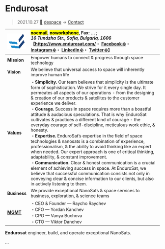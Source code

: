 # Endurosat
> 2021.10.27 [🚀](../../index/index.md) [despace](../index.md) → [Contact](../contact.md)

|[![](../f/contact/e/endurosat_logo1_thumb.webp)](../f/contact/e/endurosat_logo1.webp)|<mark>noemail</mark>, <mark>noworkphone</mark>, Fax: … ;<br> *16 Tundzha Str., Sofia, Bulgaria, 1606*<br> 【<https://www.endurosat.com/>・ [Facebook ⎆](https://www.facebook.com/EnduroSat)・ [Instagram ⎆](https://www.instagram.com/endurosat)・ [LinkedIn ⎆](https://www.linkedin.com/company/endurosat)・ [Twitter ⎆](https://twitter.com/endurosat)】|
|:--|:--|
|**Mission**|Empower humans to connect & progress through space technology|
|**Vision**|We believe that universal access to space will inherently improve human life|
|**Values**|・**Simplicity.** Our team believes that simplicity is the ultimate form of sophistication. We strive for it every single day. It permeates all aspects of our operations - from the designing & creation of our products & satellites to the customer experience we deliver.<br> ・**Courage.** Success in space requires more than a boastful attitude & audacious speculations. That is why EnduroSat cultivates & practices a different kind of courage - the everyday courage of self-discipline, meticulous work ethic, & honesty.<br> ・**Expertise.** EnduroSat’s expertise in the field of space technologies & nanosats is a combination of experience, professionalism, & the ability to avoid thinking like an expert when needed. Our expert approach is one of critical thinking, adaptability, & constant improvement.<br> ・**Communication.** Clear & honest communication is a crucial element of achieving success in space. At EnduroSat, we believe that successful communication consists not only in conveying clear & concise information to our clients, but also in actively listening to them.|
|**Business**|We provide exceptional NanoSats & space services to business, exploration, & science teams|
|**[MGMT](../mgmt.md)**|・CEO & Founder — Raycho Raychev<br> ・CFO — Yordan Kanchev<br> ・CPO — Vanya Buchova<br> ・CTO — Viktor Danchev|

**Endurosat** engineer, build, and operate exceptional NanoSats.

<p style="page-break-after:always"> </p>

…
